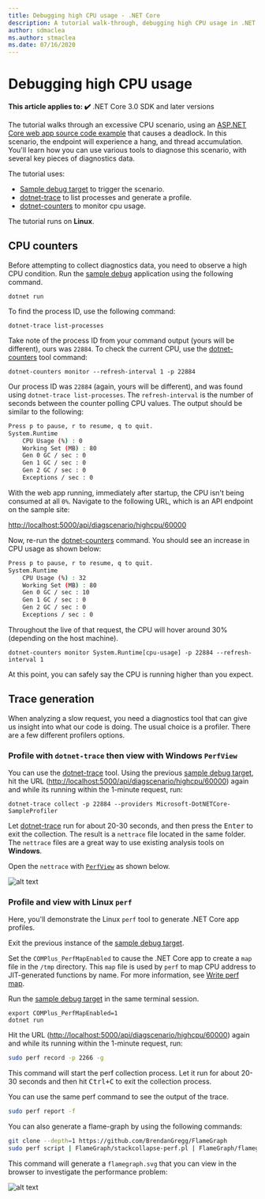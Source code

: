 ```yaml
---
title: Debugging high CPU usage - .NET Core
description: A tutorial walk-through, debugging high CPU usage in .NET Core.
author: sdmaclea
ms.author: stmaclea
ms.date: 07/16/2020
---
```


# Debugging high CPU usage

**This article applies to: ✔️** .NET Core 3.0 SDK and later versions

The tutorial walks through an excessive CPU scenario, using an [ASP.NET Core web app source code example](https://docs.microsoft.com/samples/dotnet/samples/diagnostic-scenarios) that causes a deadlock. In this scenario, the endpoint will experience a hang, and thread accumulation. You'll learn how you can use various tools to diagnose this scenario, with several key pieces of diagnostics data.

The tutorial uses:

- [Sample debug target](https://docs.microsoft.com/samples/dotnet/samples/diagnostic-scenarios) to trigger the scenario.
- [dotnet-trace](dotnet-trace.md) to list processes and generate a profile.
- [dotnet-counters](dotnet-counters.md) to monitor cpu usage.

The tutorial runs on **Linux**.

## CPU counters

Before attempting to collect diagnostics data, you need to observe a high CPU condition. Run the [sample debug](https://docs.microsoft.com/samples/dotnet/samples/diagnostic-scenarios) application using the following command.

```dotnetcli
dotnet run
```

To find the process ID, use the following command:

```dotnetcli
dotnet-trace list-processes
```

Take note of the process ID from your command output (yours will be different), ours was `22884`. To check the current CPU, use the [dotnet-counters](dotnet-counters.md) tool command:

```dotnetcli
dotnet-counters monitor --refresh-interval 1 -p 22884
```

Our process ID was `22884` (again, yours will be different), and was found using `dotnet-trace list-processes`. The `refresh-interval` is the number of seconds between the counter polling CPU values. The output should be similar to the following:

```bash
Press p to pause, r to resume, q to quit.
System.Runtime
    CPU Usage (%) : 0
    Working Set (MB) : 80
    Gen 0 GC / sec : 0
    Gen 1 GC / sec : 0
    Gen 2 GC / sec : 0
    Exceptions / sec : 0
```

With the web app running, immediately after startup, the CPU isn't being consumed at all `0%`. Navigate to the following URL, which is an API endpoint on the sample site:

[http://localhost:5000/api/diagscenario/highcpu/60000](http://localhost:5000/api/diagscenario/highcpu/60000)

Now, re-run the [dotnet-counters](dotnet-counters.md) command. You should see an increase in CPU usage as shown below:

```bash
Press p to pause, r to resume, q to quit.
System.Runtime
    CPU Usage (%) : 32
    Working Set (MB) : 80
    Gen 0 GC / sec : 10
    Gen 1 GC / sec : 0
    Gen 2 GC / sec : 0
    Exceptions / sec : 0
```

Throughout the live of that request, the CPU will hover around 30% (depending on the host machine).

```dotnetcli
dotnet-counters monitor System.Runtime[cpu-usage] -p 22884 --refresh-interval 1
```

At this point, you can safely say the CPU is running higher than you expect.

## Trace generation

When analyzing a slow request, you need a diagnostics tool that can give us insight into what our code is doing. The usual choice is a profiler. There are a few different profilers options.

### Profile with `dotnet-trace` then view with Windows `PerfView`

You can use the [dotnet-trace](dotnet-trace.md) tool. Using the previous [sample debug target](https://docs.microsoft.com/samples/dotnet/samples/diagnostic-scenarios), hit the URL (<http://localhost:5000/api/diagscenario/highcpu/60000>) again and while its running within the 1-minute request, run:

```dotnetcli
dotnet-trace collect -p 22884 --providers Microsoft-DotNETCore-SampleProfiler
```

Let [dotnet-trace](dotnet-trace.md) run for about 20-30 seconds, and then press the <kbd>Enter</kbd> to exit the collection. The result is a `nettrace` file located in the same folder. The `nettrace` files are a great way to use existing analysis tools on **Windows**.

Open the `nettrace` with [`PerfView`](https://github.com/microsoft/perfview/blob/master/documentation/Downloading.md) as shown below.

![alt text](https://user-images.githubusercontent.com/15442480/57110777-976c8a80-6cee-11e9-9cf7-407a01a08b1d.jpg)

### Profile and view with Linux `perf`

Here, you'll demonstrate the Linux `perf` tool to generate .NET Core app profiles.

Exit the previous instance of the [sample debug target](https://docs.microsoft.com/samples/dotnet/samples/diagnostic-scenarios).

Set the `COMPlus_PerfMapEnabled` to cause the .NET Core app to create a `map` file in the `/tmp` directory. This `map` file is used by `perf` to map CPU address to JIT-generated functions by name. For more information, see [Write perf map](../run-time-config/debugging-profiling.md#write-perf-map).

Run the [sample debug target](https://docs.microsoft.com/samples/dotnet/samples/diagnostic-scenarios) in the same terminal session.

```dotnetcli
export COMPlus_PerfMapEnabled=1
dotnet run
```

Hit the URL (<http://localhost:5000/api/diagscenario/highcpu/60000>) again and while its running within the 1-minute request, run:

```bash
sudo perf record -p 2266 -g
```

This command will start the perf collection process. Let it run for about 20-30 seconds and then hit <kbd>Ctrl+C</kbd> to exit the collection process.

You can use the same perf command to see the output of the trace.

```bash
sudo perf report -f
```

You can also generate a flame-graph by using the following commands:

```bash
git clone --depth=1 https://github.com/BrendanGregg/FlameGraph
sudo perf script | FlameGraph/stackcollapse-perf.pl | FlameGraph/flamegraph.pl > flamegraph.svg
```

This command will generate a `flamegraph.svg` that you can view in the browser to investigate the performance problem:

![alt text](https://user-images.githubusercontent.com/15442480/57110767-87ed4180-6cee-11e9-98d9-9f1c908acfd5.jpg)
